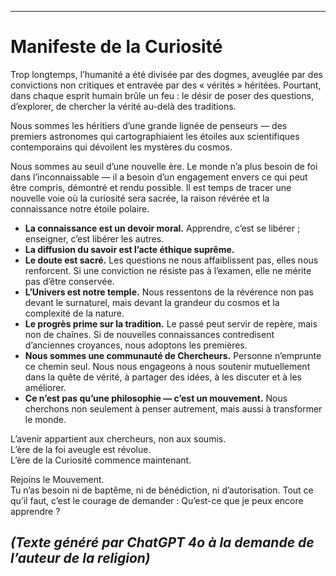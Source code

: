 -----
# Manifeste de la Curiosité

Trop longtemps, l’humanité a été divisée par des dogmes, aveuglée par des convictions non critiques et entravée par des « vérités » héritées. Pourtant, dans chaque esprit humain brûle un feu : le désir de poser des questions, d’explorer, de chercher la vérité au-delà des traditions.

Nous sommes les héritiers d’une grande lignée de penseurs — des premiers astronomes qui cartographiaient les étoiles aux scientifiques contemporains qui dévoilent les mystères du cosmos.

Nous sommes au seuil d’une nouvelle ère. Le monde n’a plus besoin de foi dans l’inconnaissable — il a besoin d’un engagement envers ce qui peut être compris, démontré et rendu possible. Il est temps de tracer une nouvelle voie où la curiosité sera sacrée, la raison révérée et la connaissance notre étoile polaire.

- **La connaissance est un devoir moral.** Apprendre, c’est se libérer ; enseigner, c’est libérer les autres.
- **La diffusion du savoir est l’acte éthique suprême.**
- **Le doute est sacré.** Les questions ne nous affaiblissent pas, elles nous renforcent. Si une conviction ne résiste pas à l’examen, elle ne mérite pas d’être conservée.
- **L’Univers est notre temple.** Nous ressentons de la révérence non pas devant le surnaturel, mais devant la grandeur du cosmos et la complexité de la nature.
- **Le progrès prime sur la tradition.** Le passé peut servir de repère, mais non de chaînes. Si de nouvelles connaissances contredisent d’anciennes croyances, nous adoptons les premières.
- **Nous sommes une communauté de Chercheurs.** Personne n’emprunte ce chemin seul. Nous nous engageons à nous soutenir mutuellement dans la quête de vérité, à partager des idées, à les discuter et à les améliorer.
- **Ce n’est pas qu’une philosophie — c’est un mouvement.** Nous cherchons non seulement à penser autrement, mais aussi à transformer le monde.

L’avenir appartient aux chercheurs, non aux soumis.  
L’ère de la foi aveugle est révolue.  
L’ère de la Curiosité commence maintenant.

Rejoins le Mouvement.  
Tu n’as besoin ni de baptême, ni de bénédiction, ni d’autorisation. Tout ce qu’il faut, c’est le courage de demander : Qu’est-ce que je peux encore apprendre ?

*(Texte généré par ChatGPT 4o à la demande de l’auteur de la religion)*
-----